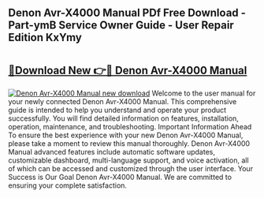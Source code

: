 ## Denon Avr-X4000 Manual PDf Free Download - Part-ymB Service Owner Guide - User Repair Edition KxYmy

# <h2><a href="http://bc13622.oget.top/?id=Denon+Avr-X4000+Manual">🔗Download New 👉🔴 Denon Avr-X4000 Manual</a></h2>

[![Denon Avr-X4000 Manual new download](https://i.imgur.com/5g1atiW.png)](http://bc13622.oget.top/?id=Denon+Avr-X4000+Manual)
Welcome to the user manual for your newly connected Denon Avr-X4000 Manual. This comprehensive guide is intended to help you understand and operate your product successfully. You will find detailed information on features, installation, operation, maintenance, and troubleshooting. Important Information Ahead To ensure the best experience with your new Denon Avr-X4000 Manual, please take a moment to review this manual thoroughly. Denon Avr-X4000 Manual advanced features include automatic software updates, customizable dashboard, multi-language support, and voice activation, all of which can be accessed and customized through the user interface. Your Success is Our Goal Denon Avr-X4000 Manual. We are committed to ensuring your complete satisfaction.
